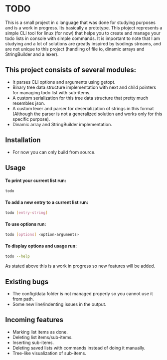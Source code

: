 # TODO
This is a small project in c language that was done for studying purposes and is a work in progress. Its basically a prototype.
This ptoject represents a simple CLI tool for linux (for now) that helps you to create and manage your todo lists in console with simple commands.
It is important to note that I am studying and a lot of solutions are greatly inspired by tsodings streams, and are not unique to this project (handling of file io, dinamic arrays and StringBuilder and a lexer).


## This project consists of several modules:
- It parses CLI options and arguments using getopt.
- Binary tree data structure implementation with next and child pointers for managing todo list with sub-items.
- A custom serialization for this tree data structure that pretty much resembles json.
- A custom lexer and parser for deserialization of strings in this format (Although the parser is not a generalized solution and works only for this specific purpose).
- Dinamic array and StringBuilder implementation.

## Installation

- For now you can only build from source.

## Usage

#### To print your current list run:
```bash
todo
```

#### To add a new entry to a current list run: 
 ```bash
todo [entry-string]
```

#### To use options run:
 ```bash
todo [options] <option-arguments>
```

#### To display options and usage run:

```bash
todo --help
```


 As stated above this is a work in progress so new features will be added.

## Existing bugs
 - The config/data folder is not managed properly so you cannot use it from path.
 - Some new line/indenting issues in the output.

## Incoming features 
 - Marking list items as done.
 - Deleting list items/sub-items.
 - Inserting sub-items.
 - Deleting saved lists with commands instead of doing it manually.
 - Tree-like visualization of sub-items.

